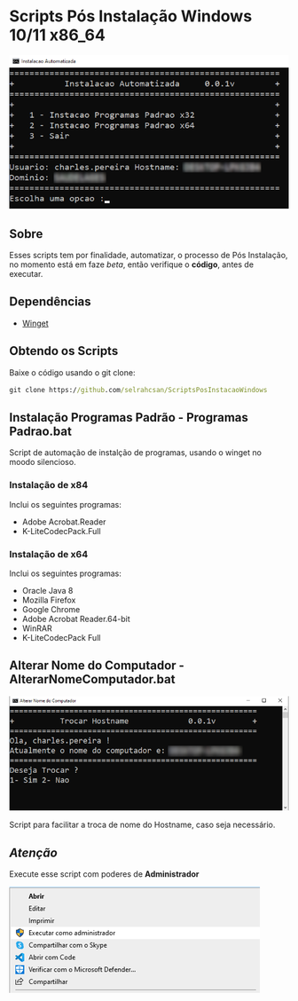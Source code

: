 # Scripts Pós Instalação Windows 10/11 x86_64

![Menu Inicial](Screenshot_1.png)

## Sobre

Esses scripts tem por finalidade, automatizar, o processo de Pós Instalação, no momento está em faze *beta*, então verifique o **código**, antes de executar.

## Dependências

* [Winget][def]

## Obtendo os Scripts

Baixe o código usando o git clone:

```cmd
git clone https://github.com/selrahcsan/ScriptsPosInstacaoWindows
```

## Instalação Programas Padrão - Programas Padrao.bat

Script de automação de instalção de programas, usando o winget no moodo silencioso.

### Instalação de x84

Inclui os seguintes programas:

* Adobe Acrobat.Reader
* K-LiteCodecPack.Full

### Instalação de x64

Inclui os seguintes programas:

* Oracle Java 8
* Mozilla Firefox
* Google Chrome
* Adobe Acrobat Reader.64-bit
* WinRAR
* K-LiteCodecPack Full

## Alterar Nome do Computador -AlterarNomeComputador.bat

![Menu Inicial](Screenshot_3.png)

Script para facilitar a troca de nome do Hostname, caso seja necessário.

## ***Atenção***

Execute esse script com poderes de **Administrador**

![Executar como Administrador](Screenshot_2.png)

[def]: https://www.microsoft.com/p/app-installer/9nblggh4nns1#activetab=pivot:overviewtab
